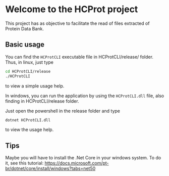 # Welcome to the HCProt project

 This project has as objective to facilitate the read of files extracted of Protein Data Bank.

## Basic usage
You can find the `HCProtCLI` executable file in HCProtCLI/release/ folder.
Thus, in linux, just type
```bash
cd HCProtCLI/release
./HCProtCLI
```
to view a simple usage help.

In windows, you can run the application by using the `HCProtCLI.dll` file, also finding in HCProtCLI/release folder.

Just open the powershell in the release folder and type
```bash
dotnet HCProtCLI.dll
```

to view the usage help.

## Tips
Maybe you will have to install the .Net Core in your windows system. To do it, see this tutorial: https://docs.microsoft.com/pt-br/dotnet/core/install/windows?tabs=net50